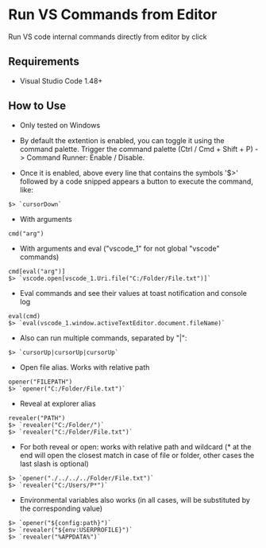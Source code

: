 # Run VS Commands from Editor

Run VS code internal commands directly from editor by click

## Requirements

- Visual Studio Code 1.48+

## How to Use

- Only tested on Windows

- By default the extention is enabled, you can toggle it using the command palette. Trigger the command palette (Ctrl / Cmd + Shift + P) -> Command Runner: Enable / Disable.

- Once it is enabled, above every line that contains the symbols '$>' followed by a code snipped appears a button to execute the command, like:
```
$> `cursorDown`
```

- With arguments
```
cmd("arg")
```

- With arguments and eval ("vscode_1" for not global "vscode" commands)
```
cmd[eval("arg")]
$> `vscode.open[vscode_1.Uri.file("C:/Folder/File.txt")]`
```

- Eval commands and see their values at toast notification and console log
```
eval(cmd)
$> `eval(vscode_1.window.activeTextEditor.document.fileName)`
```

- Also can run multiple commands, separated by "|":
```
$> `cursorUp|cursorUp|cursorUp`
```

- Open file alias. Works with relative path
```
opener("FILEPATH")
$> `opener("C:/Folder/File.txt")`
```

- Reveal at explorer alias
```
revealer("PATH")
$> `revealer("C:/Folder/")`
$> `revealer("C:/Folder/File.txt")`
```

- For both reveal or open: works with relative path and wildcard (* at the end will open the closest match in case of file or folder, other cases the last slash is optional)
```
$> `opener("./../../../Folder/File.txt")`
$> `revealer("C:/Users/P*")`
```

- Environmental variables also works (in all cases, will be substituted by the corresponding value)
```
$> `opener("${config:path}")`
$> `revealer("${env:USERPROFILE}")`
$> `revealer("%APPDATA%")`
```

<!-- ⠐TODO⠂
* Add file line anchor (# or :)
* Test eval log for improve
* Wsl/unix fix
-->
